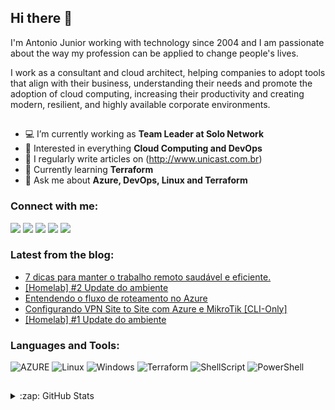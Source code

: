 ## Hi there 👋

I'm Antonio Junior working with technology since 2004 and I am passionate about the way my profession can be applied to change people's lives.

I work as a consultant and cloud architect, helping companies to adopt tools that align with their business, understanding their needs and promote the adoption of cloud computing, increasing their productivity and creating modern, resilient, and highly available corporate environments.

##

-   💻 I’m currently working as **Team Leader at Solo Network**
-   🧐 Interested in everything **Cloud Computing and DevOps**
-   📝 I regularly write articles on (http://www.unicast.com.br)
-   🌱 Currently learning **Terraform**
-   💬 Ask me about **Azure, DevOps, Linux and Terraform**

### Connect with me:

<div> 
  <a href="https://www.linkedin.com/in/antoniocarlosjr" target="_blank"><img src="https://img.shields.io/badge/-LinkedIn-%230077B5?style=fflat&logo=linkedin&logoColor=white" target="_blank"></a>
  <a href="http://www.unicastlab.com.br/" target="_blank"><img src="https://img.shields.io/badge/-Website%2fBlog-blue?style=flat&logo=website&logoColor=white&link="_blank"></a> 
  <a href="https://discord.gg/S6zFKGA7hg" target="_blank"><img src="https://img.shields.io/badge/Discord-7289DA?style=flat&logo=discord&logoColor=white" target="_blank"></a> 
  <a href= "https://www.youtube.com/channel/UCYpdjQbbkBQpDWI1rapkVUA" target="_blank"><img src="https://img.shields.io/badge/YouTube-FF0000?style=flat&logo=youtube&logoColor=white" target="_blank"></a>
  <a href="https://www.instagram.com/unicastlab/" target="_blank"><img src="https://img.shields.io/badge/Instagram-E4405F?style=flat&logo=instagram&logoColor=white" target="_blank"></a>
</div>

### Latest from the blog:

<!-- Unicast:START -->
- [7 dicas para manter o trabalho remoto saudável e eficiente.](https://unicast.com.br/posts/7-dicas-para-manter-o-trabalho-remoto-saudavel-e-eficiente/)
- [[Homelab] #2 Update do ambiente](https://unicast.com.br/posts/homelab-2-update-do-ambiente/)
- [Entendendo o fluxo de roteamento no Azure](https://unicast.com.br/posts/entendendo-o-fluxo-de-roteamento-no-azure/)
- [Configurando VPN Site to Site com Azure e MikroTik [CLI-Only]](https://unicast.com.br/posts/configurando-vpn-site-to-site-com-azure-e-mikrotik-cli-only/)
- [[Homelab] #1 Update do ambiente](https://unicast.com.br/posts/homelab-1-update-do-ambiente/)
<!-- Unicast:END -->

### Languages and Tools:
    
![AZURE](https://img.shields.io/badge/-Microsoft%20Azure-2C6CFB?style=flat&logo=MicrosoftAzure&logoColor=white) 
![Linux](https://img.shields.io/badge/-Linux-FCC624?style=flat&logo=linux&logoColor=000000) 
![Windows](https://img.shields.io/badge/-Windows-204E87?style=flat&logo=windows&logoColor=3C93FF) 
![Terraform](https://img.shields.io/badge/terraform-%235835CC.svg?style=flat&logo=terraform&logoColor=white) 
![ShellScript](https://img.shields.io/badge/-ShellScript-4EAA25?style=flat&logo=gnu%20bash&logoColor=FFFFFF) 
![PowerShell](https://img.shields.io/badge/-PowerShell-blue?style=flat&logo=powershell&logoColor=FFFFFF)

##

<details>
  <summary>:zap: GitHub Stats</summary>
   
  <p align='center'>
  <a href="https://github.com/asilvajunior">
  <img height="130em" src="https://github-readme-stats.vercel.app/api?username=asilvajunior&show_icons=true&theme=dracula&include_all_commits=true&count_private=true"/>
  </p>

 <p align='center'>
  Do you like my open source projects? <a href='https://stars.github.com/nominate/'>Nominate me to Github Stars ⭐</a>
</p>
